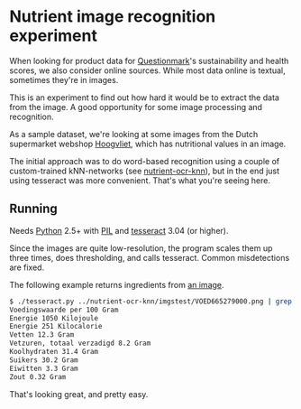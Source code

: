 Nutrient image recognition experiment
=====================================

When looking for product data for [Questionmark](http://www.thequestionmark.org/)'s
sustainability and health scores, we also consider online sources. While most data
online is textual, sometimes they're in images.

This is an experiment to find out how hard it would be to extract the data from the
image. A good opportunity for some image processing and recognition.

As a sample dataset, we're looking at some images from the Dutch supermarket webshop
[Hoogvliet](https://www.hoogvliet.com/), which has nutritional values in an image.

The initial approach was to do word-based recognition using a couple of custom-trained
kNN-networks (see [nutrient-ocr-knn](../nutrient-ocr-knn)), but in the end just
using tesseract was more convenient. That's what you're seeing here.


Running
-------

Needs [Python](http://python.org/) 2.5+ with [PIL](http://pythonware.com/products/pil/)
and [tesseract](https://github.com/tesseract-ocr/tesseract) 3.04 (or higher).

Since the images are quite low-resolution, the program scales them up three times,
does thresholding, and calls tesseract. Common misdetections are fixed.

The following example returns ingredients from [an image](../nutrient-ocr-knn/imgstest/VOED665279000.png).

```sh
$ ./tesseract.py ../nutrient-ocr-knn/imgstest/VOED665279000.png | grep -v '^$'
Voedingswaarde per 100 Gram
Energie 1050 Kilojoule
Energie 251 Kilocalorie
Vetten 12.3 Gram
Vetzuren, totaal verzadigd 8.2 Gram
Koolhydraten 31.4 Gram
Suikers 30.2 Gram
Eiwitten 3.3 Gram
Zout 0.32 Gram
```

That's looking great, and pretty easy.
